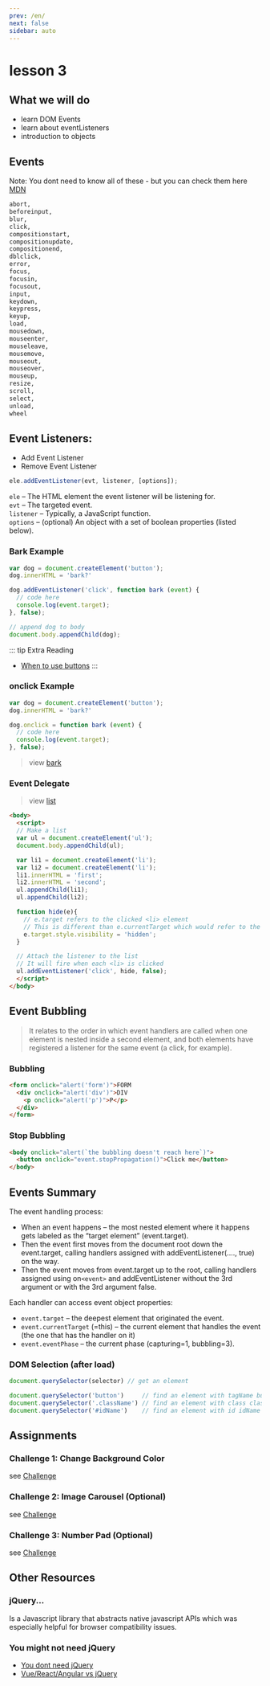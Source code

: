 ```yaml
---
prev: /en/
next: false
sidebar: auto
---
```


# lesson 3

## What we will do

* learn DOM Events
* learn about eventListeners
* introduction to objects

## Events

Note: You dont need to know all of these - but you can check them here
[MDN](https://developer.mozilla.org/en-US/docs/Web/API/EventListener)  


``` md {4,13}
abort, 
beforeinput, 
blur, 
click, 
compositionstart, 
compositionupdate, 
compositionend, 
dblclick, 
error, 
focus, 
focusin, 
focusout, 
input, 
keydown, 
keypress, 
keyup, 
load, 
mousedown, 
mouseenter, 
mouseleave, 
mousemove, 
mouseout, 
mouseover, 
mouseup, 
resize, 
scroll, 
select, 
unload, 
wheel
```

## Event Listeners:

- Add Event Listener
- Remove Event Listener

``` js
ele.addEventListener(evt, listener, [options]);
```

`ele` – The HTML element the event listener will be listening for.  
`evt` – The targeted event.  
`listener` – Typically, a JavaScript function.  
`options` – (optional) An object with a set of boolean properties (listed below).  


### Bark Example

``` js
var dog = document.createElement('button');
dog.innerHTML = 'bark?'

dog.addEventListener('click', function bark (event) {
  // code here
  console.log(event.target);
}, false);  

// append dog to body
document.body.appendChild(dog);
```
::: tip Extra Reading
- [When to use buttons](https://css-tricks.com/use-button-element/)
:::

### onclick Example

``` js
var dog = document.createElement('button');
dog.innerHTML = 'bark?'

dog.onclick = function bark (event) {
  // code here
  console.log(event.target);
}, false);  

```

> view [bark](./bark.html)

### Event Delegate

> view [list](./list.html)

``` html
<body>
  <script>
  // Make a list
  var ul = document.createElement('ul');
  document.body.appendChild(ul);

  var li1 = document.createElement('li');
  var li2 = document.createElement('li');
  li1.innerHTML = 'first';
  li2.innerHTML = 'second';
  ul.appendChild(li1);
  ul.appendChild(li2);

  function hide(e){
    // e.target refers to the clicked <li> element
    // This is different than e.currentTarget which would refer to the parent <ul> in this context
    e.target.style.visibility = 'hidden';
  }

  // Attach the listener to the list
  // It will fire when each <li> is clicked
  ul.addEventListener('click', hide, false);
  </script>
</body>
```

## Event Bubbling

> It relates to the order in which event handlers are called when one element is nested inside a second element, and both elements have registered a listener for the same event (a click, for example).

### Bubbling

``` html
<form onclick="alert('form')">FORM
  <div onclick="alert('div')">DIV
    <p onclick="alert('p')">P</p>
  </div>
</form>

```
### Stop Bubbling

``` html
<body onclick="alert(`the bubbling doesn't reach here`)">
  <button onclick="event.stopPropagation()">Click me</button>
</body>
```

## Events Summary

The event handling process:

- When an event happens – the most nested element where it happens gets labeled as the “target element” (event.target).
- Then the event first moves from the document root down the event.target, calling handlers assigned with addEventListener(...., true) on the way.
- Then the event moves from event.target up to the root, calling handlers assigned using on`<event>` and addEventListener without the 3rd argument or with the 3rd argument false.

Each handler can access event object properties:

- `event.target` – the deepest element that originated the event.
- `event.currentTarget` (=this) – the current element that handles the event (the one that has the handler on it)
- `event.eventPhase` – the current phase (capturing=1, bubbling=3).



### DOM Selection (after load)
``` js
document.querySelector(selector) // get an element

document.querySelector('button')     // find an element with tagName button
document.querySelector('.className') // find an element with class className
document.querySelector('#idName')    // find an element with id idName
```

## Assignments

### Challenge 1: Change Background Color

  see [Challenge](01-challenge.md)  

### Challenge 2: Image Carousel (Optional)
  see [Challenge](02-challenge.md)  

### Challenge 3: Number Pad (Optional)
  see [Challenge](03-challenge.md)  



## Other Resources

### jQuery...

Is a Javascript library that abstracts native javascript APIs which was especially helpful for browser compatibility issues.  

### You might not need jQuery
- [You dont need jQuery](https://hackernoon.com/you-truly-dont-need-jquery-5f2132b32dd1)  
- [Vue/React/Angular vs jQuery](https://www.youtube.com/watch?v=WJ2PQe-pQJw)  
